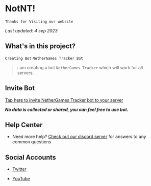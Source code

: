 # NotNT!

`Thanks for Visiting our website `

_Last updated: 4 sep 2023_

## What's in this project?

`Creating Bot` ```NetherGames Tracker Bot```
> i am creating a bot `NetherGames Tracker` which will work for all servers.


## Invite Bot

[Tap here to invite NetherGames Tracker bot to your server](https://discord.com/api/oauth2/authorize?client_id=1137062252869058622&permissions=19095894404343&scope=bot)

___No data is collected or shared, you can feel free to use bot.___

## Help Center

- Need more help? [Check out our discord server](https://discord.gg/sqVBrMVQmp) for answers to any common questions

## Social Accounts

- [Twitter](https://twitter.com/NotNT77)

- [YouTube](https://youtube.com/@NotNT77?si=7Xm80a3g5kHaekOh)
